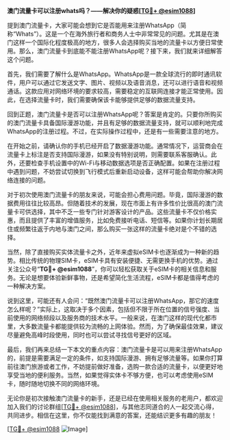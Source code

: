 **澳门流量卡可以注册whats吗？——解决你的疑惑[[TG💪+ @esim1088](https://t.me/s/esim1088)]**

提到澳门流量卡，大家可能会想到它是否能用来注册WhatsApp（简称“Whats”）。这是一个在海外旅行者和商务人士中非常常见的问题。尤其是在澳门这样一个国际化程度极高的地方，很多人会选择购买当地的流量卡以方便日常使用。那么，澳门流量卡到底能不能注册WhatsApp呢？接下来，我们就来详细解答这个问题。

首先，我们需要了解什么是WhatsApp。WhatsApp是一款全球流行的即时通讯软件，用户可以通过它发送文字、图片、视频以及语音消息，还可以进行语音和视频通话。这款应用对网络环境的要求较高，需要稳定的互联网连接才能正常使用。因此，在选择流量卡时，我们需要确保该卡能够提供足够的数据流量支持。

回到正题，澳门流量卡是否可以注册WhatsApp呢？答案是肯定的。只要你所购买的澳门流量卡具备国际漫游功能，并且有足够的数据流量支持，就可以顺利地完成WhatsApp的注册过程。不过，在实际操作过程中，还是有一些需要注意的地方。

在开始之前，请确认你的手机已经开启了数据漫游功能。通常情况下，运营商会在流量卡上标注是否支持国际漫游，如果没有特别说明，则需要联系客服确认。此外，还要检查手机设置中的Wi-Fi与移动数据选项是否正确配置。如果在注册过程中遇到问题，不妨尝试切换到飞行模式后重新启动设备，这样可能会帮助你解决网络连接的问题。

对于初次使用澳门流量卡的朋友来说，可能会担心费用问题。毕竟，国际漫游的数据费用往往比较高昂。但随着技术的发展，现在市面上有许多性价比很高的澳门流量卡可供选择，其中不乏一些专门针对游客设计的产品。这些流量卡不仅价格实惠，而且提供了丰富的增值服务，比如免费接听电话、短信等。如果你计划长期居住或频繁往返于内地与澳门之间，那么购买一张这样的流量卡绝对是个不错的选择。

当然，除了直接购买实体流量卡之外，近年来虚拟eSIM卡也逐渐成为一种新的趋势。相比传统的物理SIM卡，eSIM卡具有安装便捷、无需更换手机的优势。通过关注公众号“**TG💪+ @esim1088**”，你可以轻松获取关于eSIM卡的相关信息和服务。无论是想要体验新鲜事物，还是希望简化生活流程，eSIM卡都是值得考虑的一种解决方案。

说到这里，可能还有人会问：“既然澳门流量卡可以注册WhatsApp，那它的速度怎么样呢？”实际上，这取决于多个因素，包括但不限于所在位置的信号强度、当前使用的网络频段以及服务商的技术水平。一般来说，在澳门这样的现代化都市里，大多数流量卡都能提供较为流畅的上网体验。然而，为了确保最佳效果，建议尽量避免高峰时段使用，同时也可以尝试寻找信号更好的区域。

最后，我们再来总结一下本文的重点内容：澳门流量卡是可以用来注册WhatsApp的，前提是需要满足一定的条件，如支持国际漫游、拥有足够流量等。如果你打算前往澳门旅游或者工作，不妨提前做好准备，选购一款合适的流量卡，以便更好地享受当地的便利服务。当然，如果觉得实体卡不够方便，也可以考虑使用eSIM卡，随时随地切换不同的网络环境。

无论你是初次接触澳门流量卡的新手，还是已经在使用相关服务的老用户，都欢迎加入我们的讨论群组[[TG💪+ @esim1088](https://t.me/s/esim1088)]，与其他志同道合的人一起交流心得，共同进步。相信在这里，你不仅能找到满意的答案，还能结识更多有趣的朋友！

[[TG💪+ @esim1088](https://t.me/s/esim1088) ![Image](https://i.postimg.cc/4NQfJmqS/Snipaste-2025-05-13-00-14-12.png)]